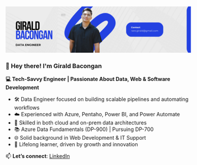 ![Banner](https://raw.githubusercontent.com/girald02/girald02/refs/heads/main/Girald_Data_Engineer.png)


### 👋 Hey there! I'm Girald Bacongan

**💻 Tech-Savvy Engineer | Passionate About Data, Web & Software Development**

- 🛠️ Data Engineer focused on building scalable pipelines and automating workflows  
- ☁️ Experienced with Azure, Pentaho, Power BI, and Power Automate  
- 🧱 Skilled in both cloud and on-prem data architectures  
- 📚 Azure Data Fundamentals (DP-900) | Pursuing DP-700
- 🌐 Solid background in Web Development & IT Support  
- 🚀 Lifelong learner, driven by growth and innovation  

📫 **Let’s connect**: [LinkedIn](https://www.linkedin.com/in/girald-bacongan-988144174/)
